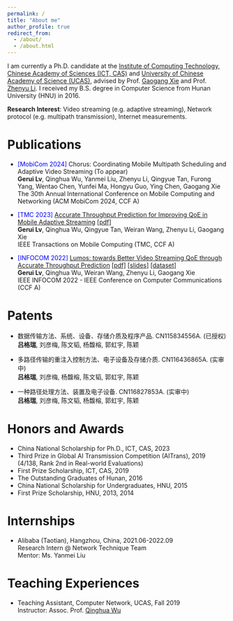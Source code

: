```yaml
---
permalink: /
title: "About me"
author_profile: true
redirect_from: 
  - /about/
  - /about.html
---
```




I am currently a Ph.D. candidate at the [Institute of Computing Technology, Chinese Academy of Sciences (ICT, CAS)](http://www.ict.ac.cn/) and [University of Chinese Academy of Science (UCAS)](https://www.ucas.ac.cn/), advised by Prof. [Gaogang Xie](https://people.ucas.ac.cn/~_xie) and Prof. [Zhenyu Li](https://zhenyulee.github.io/). I received my B.S. degree in Computer Science from Hunan University (HNU) in 2016. 

**Research Interest**: Video streaming (e.g. adaptive streaming), Network protocol (e.g. multipath transmission), Internet measurements.



# Publications

- <span style="color:blue">[MobiCom 2024]</span> Chorus: Coordinating Mobile Multipath Scheduling and Adaptive Video Streaming (To appear)  \
  **Gerui Lv**, Qinghua Wu, Yanmei Liu, Zhenyu Li, Qingyue Tan, Furong Yang, Wentao Chen, Yunfei Ma, Hongyu Guo, Ying Chen, Gaogang Xie  \
  The 30th Annual International Conference on Mobile Computing and Networking (ACM MobiCom 2024, CCF A)

- <span style="color:blue">[TMC 2023]</span> [Accurate Throughput Prediction for Improving QoE in Mobile Adaptive Streaming](https://ieeexplore.ieee.org/abstract/document/10246426) [[pdf]](https://greenlv.github.io/files/Lumos_TMC23.pdf)  \
  **Gerui Lv**, Qinghua Wu, Qingyue Tan, Weiran Wang, Zhenyu Li, Gaogang Xie  \
  IEEE Transactions on Mobile Computing (TMC, CCF A)

- <span style="color:blue">[INFOCOM 2022]</span> [Lumos: towards Better Video Streaming QoE through Accurate Throughput Prediction](https://ieeexplore.ieee.org/abstract/document/9796948/) [[pdf]](https://greenlv.github.io/files/Lumos_INFOCOM22.pdf) [[slides]](https://greenlv.github.io/files/Lumos_INFOCOM22_slides.pdf) [[dataset]](https://github.com/GreenLv/Lumos) \
  **Gerui Lv**, Qinghua Wu, Weiran Wang, Zhenyu Li, Gaogang Xie  \
  IEEE INFOCOM 2022 - IEEE Conference on Computer Communications (CCF A)



# Patents

- 数据传输方法、系统、设备、存储介质及程序产品. CN115834556A. (已授权)  \
  **吕格瑞**, 刘彦梅, 陈文韬, 杨馥榕, 郭虹宇, 陈颖

- 多路径传输的重注入控制方法、电子设备及存储介质. CN116436865A. (实审中)  \
  **吕格瑞**, 刘彦梅, 杨馥榕, 陈文韬, 郭虹宇, 陈颖

- 一种路径处理方法、装置及电子设备. CN116827853A. (实审中)  \
  **吕格瑞**, 刘彦梅, 陈文韬, 杨馥榕, 郭虹宇, 陈颖



# Honors and Awards

- China National Scholarship for Ph.D., ICT, CAS, 2023
- Third Prize in Global AI Transmission Competition (AITrans), 2019 (4/138, Rank 2nd in Real-world Evaluations)
- First Prize Scholarship, ICT, CAS, 2019
- The Outstanding Graduates of Hunan, 2016
- China National Scholarship for Undergraduates, HNU, 2015
- First Prize Scholarship, HNU, 2013, 2014



# Internships

- Alibaba (Taotian), Hangzhou, China, 2021.06-2022.09  \
  Research Intern @ Network Technique Team  \
  Mentor: Ms. Yanmei Liu  



# Teaching Experiences

- Teaching Assistant, Computer Network, UCAS, Fall 2019  \
  Instructor: Assoc. Prof. [Qinghua Wu](https://people.ucas.ac.cn/~0040408)

